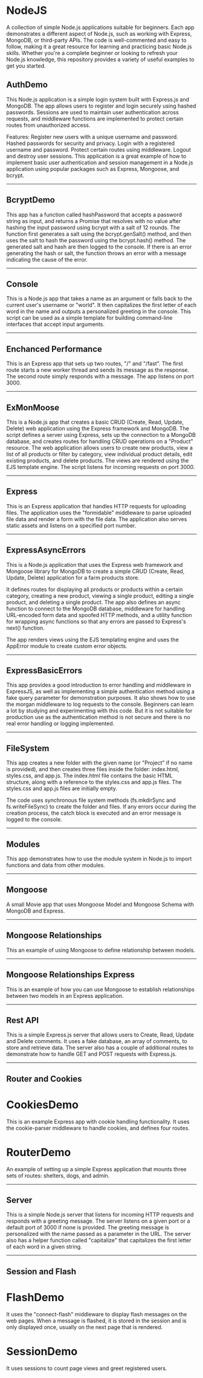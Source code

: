 # NodeJS

A collection of simple Node.js applications suitable for beginners. Each app demonstrates a different aspect of Node.js, such as working with Express, MongoDB, or third-party APIs. The code is well-commented and easy to follow, making it a great resource for learning and practicing basic Node.js skills. Whether you're a complete beginner or looking to refresh your Node.js knowledge, this repository provides a variety of useful examples to get you started.

## AuthDemo

This Node.js application is a simple login system built with Express.js and MongoDB. The app allows users to register and login securely using hashed passwords. Sessions are used to maintain user authentication across requests, and middleware functions are implemented to protect certain routes from unauthorized access.

Features:
Register new users with a unique username and password.
Hashed passwords for security and privacy.
Login with a registered username and password.
Protect certain routes using middleware.
Logout and destroy user sessions.
This application is a great example of how to implement basic user authentication and session management in a Node.js application using popular packages such as Express, Mongoose, and bcrypt.

---

## BcryptDemo

This app has a function called hashPassword that accepts a password string as input, and returns a Promise that resolves with no value after hashing the input password using bcrypt with a salt of 12 rounds. The function first generates a salt using the bcrypt.genSalt() method, and then uses the salt to hash the password using the bcrypt.hash() method. The generated salt and hash are then logged to the console. If there is an error generating the hash or salt, the function throws an error with a message indicating the cause of the error.

---

## Console

This is a Node.js app that takes a name as an argument or falls back to the current user's username or "world". It then capitalizes the first letter of each word in the name and outputs a personalized greeting in the console. This script can be used as a simple template for building command-line interfaces that accept input arguments.

---

## Enchanced Performance

This is an Express app that sets up two routes, "/" and "/fast". The first route starts a new worker thread and sends its message as the response. The second route simply responds with a message. The app listens on port 3000.

---

## ExMonMoose

This is a Node.js app that creates a basic CRUD (Create, Read, Update, Delete) web application using the Express framework and MongoDB. The script defines a server using Express, sets up the connection to a MongoDB database, and creates routes for handling CRUD operations on a "Product" resource. The web application allows users to create new products, view a list of all products or filter by category, view individual product details, edit existing products, and delete products. The views are rendered using the EJS template engine. The script listens for incoming requests on port 3000.

---

## Express

This is an Express application that handles HTTP requests for uploading files. The application uses the "formidable" middleware to parse uploaded file data and render a form with the file data. The application also serves static assets and listens on a specified port number.

---

## ExpressAsyncErrors

This is a Node.js application that uses the Express web framework and Mongoose library for MongoDB to create a simple CRUD (Create, Read, Update, Delete) application for a farm products store.

It defines routes for displaying all products or products within a certain category, creating a new product, viewing a single product, editing a single product, and deleting a single product. The app also defines an async function to connect to the MongoDB database, middleware for handling URL-encoded form data and spoofed HTTP methods, and a utility function for wrapping async functions so that any errors are passed to Express's next() function.

The app renders views using the EJS templating engine and uses the AppError module to create custom error objects.

---

## ExpressBasicErrors

This app provides a good introduction to error handling and middleware in ExpressJS, as well as implementing a simple authentication method using a fake query parameter for demonstration purposes. It also shows how to use the morgan middleware to log requests to the console. Beginners can learn a lot by studying and experimenting with this code.
But it is not suitable for production use as the authentication method is not secure and there is no real error handling or logging implemented.

---

## FileSystem

This app creates a new folder with the given name (or "Project" if no name is provided), and then creates three files inside the folder: index.html, styles.css, and app.js. The index.html file contains the basic HTML structure, along with a reference to the styles.css and app.js files. The styles.css and app.js files are initially empty.

The code uses synchronous file system methods (fs.mkdirSync and fs.writeFileSync) to create the folder and files. If any errors occur during the creation process, the catch block is executed and an error message is logged to the console.

---

## Modules

This app demonstrates how to use the module system in Node.js to import functions and data from other modules.

---

## Mongoose

A small Movie app that uses Mongoose Model and Mongoose Schema with MongoDB and Express.

---

## Mongoose Relationships

This an example of using Mongoose to define relationship between models.

---

## Mongoose Relationships Express

This is an example of how you can use Mongoose to establish relationships between two models in an Express application.

---

## Rest API

This is a simple Express.js server that allows users to Create, Read, Update and Delete comments. It uses a fake database, an array of comments, to store and retrieve data. The server also has a couple of additional routes to demonstrate how to handle GET and POST requests with Express.js.

---

## Router and Cookies

# CookiesDemo

This is an example Express app with cookie handling functionality. It uses the cookie-parser middleware to handle cookies, and defines four routes.

# RouterDemo

An example of setting up a simple Express application that mounts three sets of routes: shelters, dogs, and admin.

---

## Server

This is a simple Node.js server that listens for incoming HTTP requests and responds with a greeting message. The server listens on a given port or a default port of 3000 if none is provided. The greeting message is personalized with the name passed as a parameter in the URL. The server also has a helper function called "capitalize" that capitalizes the first letter of each word in a given string.

---

## Session and Flash

# FlashDemo

It uses the "connect-flash" middleware to display flash messages on the web pages. When a message is flashed, it is stored in the session and is only displayed once, usually on the next page that is rendered.

# SessionDemo

It uses sessions to count page views and greet registered users.
